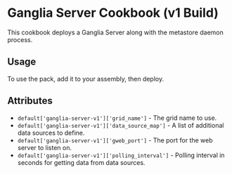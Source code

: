 Ganglia Server Cookbook (v1 Build)
==================================

This cookbook deploys a Ganglia Server along with the metastore daemon process.

Usage
-----

To use the pack, add it to your assembly, then deploy.

Attributes
----------

* `default['ganglia-server-v1']['grid_name']` - The grid name to use.
* `default['ganglia-server-v1']['data_source_map']` - A list of additional data sources to define.
* `default['ganglia-server-v1']['gweb_port']` - The port for the web server to listen on.
* `default['ganglia-server-v1']['polling_interval']` - Polling interval in seconds for getting data from data sources.
